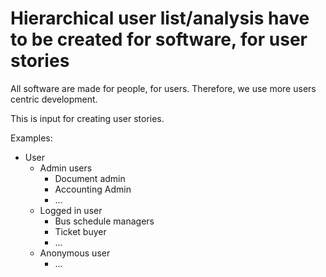 # Hierarchical user list/analysis have to be created for software, for user stories

All software are made for people, for users. Therefore, we use more users centric development.

This is input for creating user stories.

Examples:

* User
    * Admin users
        * Document admin
        * Accounting Admin
        * ...
    * Logged in user
        * Bus schedule managers
        * Ticket buyer
        * ...
    * Anonymous user
        * ...
